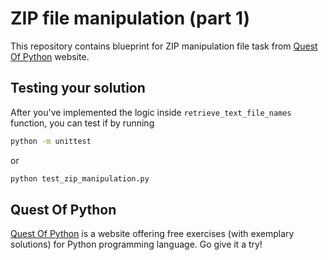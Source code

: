 # ZIP file manipulation (part 1)

This repository contains blueprint for ZIP manipulation file task from [Quest Of Python](https://questofpython.dev/challenges/zip-file-manipulation-part-1) website.

## Testing your solution

After you've implemented the logic inside `retrieve_text_file_names` function, you can test if by running

```bash
python -m unittest
```

or

```bash
python test_zip_manipulation.py
```

## Quest Of Python

[Quest Of Python](https://questofpython.dev) is a website offering free exercises (with exemplary solutions) for Python programming language. Go give it a try!
